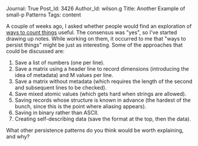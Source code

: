 Journal: True
Post_Id: 3426
Author_Id: wilson.g
Title: Another Example of small-p Patterns
Tags: content

<p>A couple of weeks ago, I asked whether people would find an exploration of <a href="{{root_path}}/blog/2010/06/counting-things.html">ways to count things</a> useful. The consensus was "yes", so I've started drawing up notes. While working on them, it occurred to me that "ways to persist things" might be just as interesting.  Some of the approaches that could be discussed are:</p>
<ol>
<li>Save a list of numbers (one per line).</li>
<li>Save a matrix using a header line to record dimensions (introducing the idea of metadata) and M values per line.</li>
<li>Save a matrix without metadata (which requires the length of the second and subsequent lines to be checked).</li>
<li>Save mixed atomic values (which gets hard when strings are allowed).</li>
<li>Saving records whose structure is known in advance (the hardest of the bunch, since this is the point where aliasing appears).</li>
<li>Saving in binary rather than ASCII.</li>
<li>Creating self-describing data (save the format at the top, then the data).</li>
</ol>
<p>What other persistence patterns do you think would be worth explaining, and why?</p>
